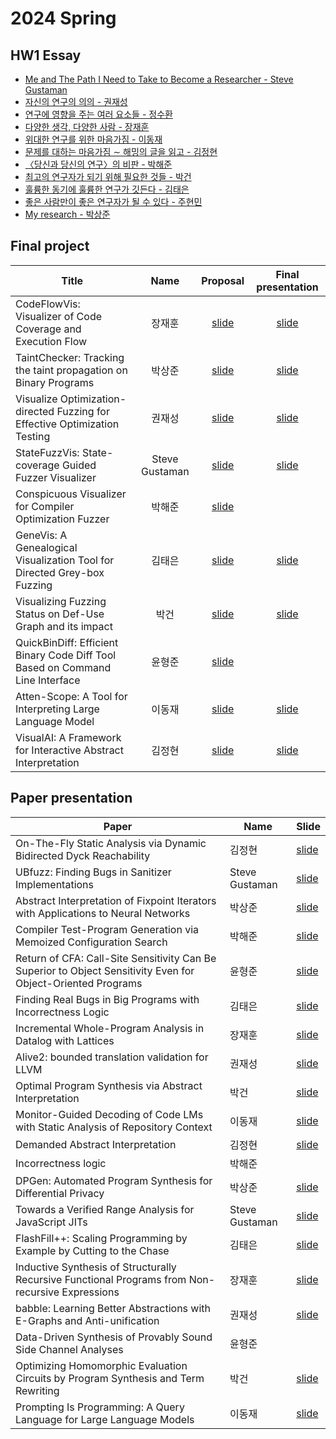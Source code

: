 # 2024 Spring
## HW1 Essay

- [Me and The Path I Need to Take to Become a Researcher - Steve Gustaman](assignment/2024/hw1-SteveGustaman.pdf)
- [자신의 연구의 의의 - 권재성](assignment/2024/hw1-JaeseongKwon.pdf)
- [연구에 영향을 주는 여러 요소들 - 정수환](assignment/2024/hw1-SuhwanJeong.pdf)
- [다양한 생각, 다양한 사람 - 장재훈](assignment/2024/hw1-JaehoonJang.pdf)
- [위대한 연구를 위한 마음가짐 - 이동재](assignment/2024/hw1-DongjaeLee.pdf)
- [문제를 대하는 마음가짐 ∼ 해밍의 글을 읽고 - 김정현](assignment/2024/hw1-JunghyunKim.pdf)
- [〈당신과 당신의 연구〉의 비판 - 박해준](assignment/2024/hw1-HaejoonPark.pdf)
- [최고의 연구자가 되기 위해 필요한 것들 - 박건](assignment/2024/hw1-GeonPark.pdf)
- [훌륭한 동기에 훌륭한 연구가 깃든다 - 김태은](assignment/2024/hw1-TaeeunKim.pdf)
- [좋은 사람만이 좋은 연구자가 될 수 있다 - 주현민](assignment/2024/hw1-HyunminJu.pdf)
- [My research - 박상준](assignment/2024/hw1-SangjunPark.pdf)

## Final project

| Title | Name | Proposal | Final presentation |
|-------|:----:|:--------:|:------------------:|
| CodeFlowVis: Visualizer of Code Coverage and Execution Flow | 장재훈 | [slide](assignment/2024/proposal-JaehoonJang.pdf) | [slide](assignment/2024/final-JaehoonJang.pdf) |
| TaintChecker: Tracking the taint propagation on Binary Programs | 박상준 | [slide](assignment/2024/proposal-SangjunPark.pdf)|[slide](assignment/2024/final-SangjunPark.pdf) |
| Visualize Optimization-directed Fuzzing for Effective Optimization Testing | 권재성 | [slide](assignment/2024/proposal-JaeseongKwon.pdf) | [slide](assignment/2024/final-JaeseongKwon.pdf) |
| StateFuzzVis: State-coverage Guided Fuzzer Visualizer | Steve Gustaman | [slide](assignment/2024/proposal-SteveGustaman.pdf) | [slide](assignment/2024/final-SteveGustaman.pdf) |
| Conspicuous Visualizer for Compiler Optimization Fuzzer | 박해준 | [slide](assignment/2024/proposal-HaejoonPark.pdf) | |
| GeneVis: A Genealogical Visualization Tool for Directed Grey-box Fuzzing | 김태은 | [slide](assignment/2024/proposal-TaeeunKim.pdf) | [slide](assignment/2024/final-TaeeunKim.pdf)|
| Visualizing Fuzzing Status on Def-Use Graph and its impact | 박건 | [slide](assignment/2024/proposal-GeonPark.pdf) | [slide](assignment/2024/final-GeonPark.pdf) |
| QuickBinDiff: Efficient Binary Code Diff Tool Based on Command Line Interface | 윤형준 | [slide](assignment/2024/proposal-HyungjoonYoon.pdf) | |
| Atten-Scope: A Tool for Interpreting Large Language Model | 이동재 | [slide](assignment/2024/proposal-DongjaeLee.pdf) | [slide](assignment/2024/final-DongjaeLee.pdf) |
| VisualAI: A Framework for Interactive Abstract Interpretation | 김정현 | [slide](assignment/2024/proposal-Jung_Hyun_Kim.pdf) | [slide](assignment/2024/final-Jung_Hyun_Kim.pdf) |

## Paper presentation

| Paper | Name | Slide |
|-------|------|-------|
| On-The-Fly Static Analysis via Dynamic Bidirected Dyck Reachability                                                              | 김정현         | [slide](assignment/2024/paper1-Jung_Hyun_Kim.pdf) |
| UBfuzz: Finding Bugs in Sanitizer Implementations                                                                                | Steve Gustaman | [slide](assignment/2024/paper1-SteveGustaman.pdf) |
| Abstract Interpretation of Fixpoint Iterators with Applications to Neural Networks                                               | 박상준         |  [slide](assignment/2024/paper1-SangjunPark.pdf)|
| Compiler Test-Program Generation via Memoized Configuration Search                                                               | 박해준         | [slide](assignment/2024/paper1-HaejoonPark.pdf) |
| Return of CFA: Call-Site Sensitivity Can Be Superior to Object Sensitivity Even for Object-Oriented Programs                     | 윤형준         | [slide](assignment/2024/paper1-HyungjoonYoon.pdf) |
| Finding Real Bugs in Big Programs with Incorrectness Logic                                                                       | 김태은         | [slide](assignment/2024/paper1-TaeeunKim.pdf) |
| Incremental Whole-Program Analysis in Datalog with Lattices                                                                      | 장재훈         | [slide](assignment/2024/paper1-JaehoonJang.pdf) |
| Alive2: bounded translation validation for LLVM                                                                                  | 권재성         | [slide](assignment/2024/paper1-JaeseongKwon.pdf) |
| Optimal Program Synthesis via Abstract Interpretation                                                                            | 박건           | [slide](assignment/2024/paper1-GeonPark.pdf) |
| Monitor-Guided Decoding of Code LMs with Static Analysis of Repository Context                                                   | 이동재         | [slide](assignment/2024/paper1-DongjaeLee.pdf) |
| Demanded Abstract Interpretation                                                                                                 | 김정현         | [slide](assignment/2024/paper2-Jung_Hyun_Kim.pdf) |
| Incorrectness logic                                                                                                              | 박해준         |  |
| DPGen: Automated Program Synthesis for Differential Privacy                                                                      | 박상준         | [slide](assignment/2024/paper2-SangjunPark.pdf) |
| Towards a Verified Range Analysis for JavaScript JITs                                                                            | Steve Gustaman | [slide](assignment/2024/paper2-SteveGustaman.pdf) |
| FlashFill++: Scaling Programming by Example by Cutting to the Chase                                                              | 김태은         | [slide](assignment/2024/paper2-TaeeunKim.pdf) |
| Inductive Synthesis of Structurally Recursive Functional Programs from Non-recursive Expressions                                 | 장재훈         | [slide](assignment/2024/paper2-JaehoonJang.pdf) |
| babble: Learning Better Abstractions with E-Graphs and Anti-unification                                                          | 권재성         | [slide](assignment/2024/paper2-JaeseongKwon.pdf) |
| Data-Driven Synthesis of Provably Sound Side Channel Analyses                                                                    | 윤형준         |  |
| Optimizing Homomorphic Evaluation Circuits by Program Synthesis and Term Rewriting                                               | 박건           | [slide](assignment/2024/paper2-GeonPark.pdf) |
| Prompting Is Programming: A Query Language for Large Language Models                                                             | 이동재         | [slide](assignment/2024/paper2-DongjaeLee.pdf) |
